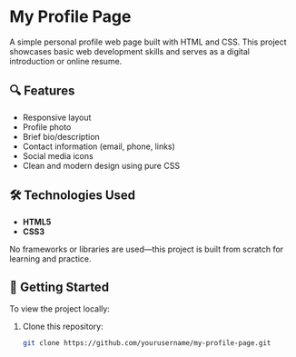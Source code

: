 # My Profile Page

A simple personal profile web page built with HTML and CSS. This project showcases basic web development skills and serves as a digital introduction or online resume.

## 🔍 Features

- Responsive layout
- Profile photo
- Brief bio/description
- Contact information (email, phone, links)
- Social media icons
- Clean and modern design using pure CSS

## 🛠 Technologies Used

- **HTML5**
- **CSS3**

No frameworks or libraries are used—this project is built from scratch for learning and practice.

## 🚀 Getting Started

To view the project locally:

1. Clone this repository:

   ```bash
   git clone https://github.com/yourusername/my-profile-page.git
